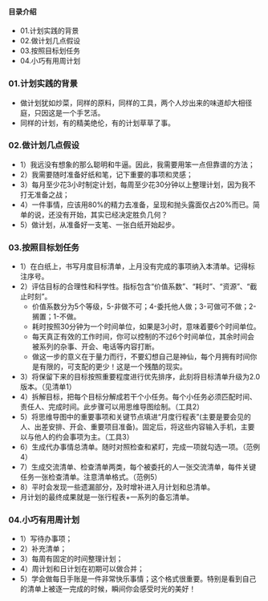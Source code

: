 #### 目录介绍
- 01.计划实践的背景
- 02.做计划几点假设
- 03.按照目标划任务
- 04.小巧有用周计划


### 01.计划实践的背景
- 做计划犹如炒菜，同样的原料，同样的工具，两个人炒出来的味道却大相径庭，只因这是一个手艺活。
- 同样的计划，有的精美绝伦，有的计划草草了事。



### 02.做计划几点假设
- 1）我远没有想象的那么聪明和牛逼。因此，我需要用笨一点但靠谱的方法；
- 2）我需要随时准备好纸和笔，记下重要的事项和灵感；
- 3）每月至少花3小时制定计划，每周至少花30分钟以上整理计划，因为我不打无准备之战；
- 4）一件事情，应该用80%的精力去准备，呈现和抛头露面仅占20%而已。简单的说，还没有开始，其实已经决定胜负几何？
- 5）做计划，从准备好一支笔、一张白纸开始起步。


### 03.按照目标划任务
- 1）在白纸上，书写月度目标清单，上月没有完成的事项纳入本清单。记得标注序号。
- 2）评估目标的合理性和科学性。指标包含“价值系数”、“耗时”、“资源”、“截止时刻”。
    - 价值系数分为5个等级，5-非做不可；4-委托他人做；3-可做可不做；2-搁置；1-不做。
    - 耗时按照30分钟为一个时间单位，如果是3小时，意味着要6个时间单位。
    - 每天真正有效的工作时间，你可以控制的不过6个时间单位，其余时间会被系列的杂事、开会、电话等内容打断。
    - 做这一步的意义在于量力而行，不要幻想自己是神仙，每个月拥有时间你是有限的，可支配的更少！这是一个残酷的现实。
- 3）将保留下来的目标按照重要程度进行优先排序，此刻将目标清单升级为2.0版本。（见清单1）
- 4）拆解目标，把每个目标分解成若干个小任务。每个小任务必须匹配时间、责任人、完成时间。此步骤可以用思维导图绘制。（工具2）
- 5）将思维导图中的重要事项和关键节点填进“月度行程表”(主要是要会见的人、出差安排、开会、重要项目准备)。固定后，将这些内容输入手机，主要以与他人的约会事项为主。（工具3）
- 6）生成代办事情总清单。随时对照检查和紧盯，完成一项就勾选一项。（范例4）
- 7）生成交流清单、检查清单两类，每个被委托的人一张交流清单，每件关键任务一张检查清单。注意清单格式。（范例5）
- 8）平时会发现一些遗漏部分，及时增补进入月计划和总清单。
- 月计划的最终成果就是一张行程表+一系列的备忘清单。


### 04.小巧有用周计划
- 1）写待办事项；
- 2）补充清单；
- 3）每周有固定的时间整理计划；
- 4）周计划和日计划在初期可以做合并；
- 5）学会做每日手账是一件非常快乐事情；这个格式很重要。特别是看到自己的清单上被逐一完成的时候，瞬间你会感受时光的美好！









